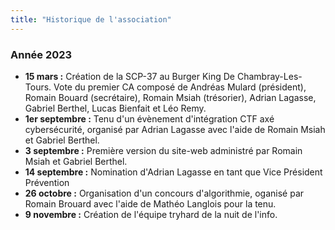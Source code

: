 ```yaml
---
title: "Historique de l'association"
---
```


### Année 2023
* **15 mars :** Création de la SCP-37 au Burger King De Chambray-Les-Tours. Vote du premier CA composé de Andréas Mulard (président), Romain Bouard (secrétaire), Romain Msiah (trésorier), Adrian Lagasse, Gabriel Berthel, Lucas Bienfait et Léo Remy.
* **1er septembre :** Tenu d'un évènement d'intégration CTF axé cybersécurité, organisé par Adrian Lagasse avec l'aide de Romain Msiah et Gabriel Berthel.
* **3 septembre :** Première version du site-web administré par Romain Msiah et Gabriel Berthel.
* **14 septembre :** Nomination d'Adrian Lagasse en tant que Vice Président Prévention
* **26 octobre :** Organisation d'un concours d'algorithmie, oganisé par Romain Brouard avec l'aide de Mathéo Langlois pour la tenu.
* **9 novembre :** Création de l'équipe tryhard de la nuit de l'info.
